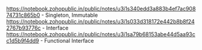https://notebook.zohopublic.in/public/notes/u3i1s340edd3a883b4ef7ac90874731c865b0 - Singleton, Immutable
https://notebook.zohopublic.in/public/notes/u3i1s033d318172e442b8b8f242767b93776c - Interface
https://notebook.zohopublic.in/public/notes/u3i1sa79b68153abe44d5aa93cc1d5b9f4dd9 - Functional Interface
